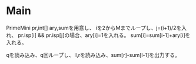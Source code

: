 # Main
PrimeMini pr,int[] ary,sumを用意し、
iを2からMまでループし、j=(i+1)/2を入れ、
pr.isp[i] && pr.isp[j]の場合、ary[i]=1を入れる。
sum[i]=sum[i-1]+ary[i]を入れる。

qを読み込み、q回ループし、
l,rを読み込み、sum[r]-sum[l-1]を出力する。
